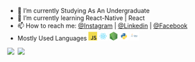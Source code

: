
- 🔭 I’m currently Studying As An Undergraduate
- 🌱 I’m currently learning React-Native | React
- 📫 How to reach me: <a href="https://www.instagram.com/menjaa__/ ">@Instagram</a> | <a href="https://www.linkedin.com/in/meraj-vindira-169193197/">@Linkedin</a> | <a href="https://www.facebook.com/Meraj.Vindira/">@Facebook</a>
- Mostly Used Languages 
<code><img height="20" src="https://raw.githubusercontent.com/github/explore/80688e429a7d4ef2fca1e82350fe8e3517d3494d/topics/javascript/javascript.png"></code>
<code><img height="20" src="https://raw.githubusercontent.com/github/explore/80688e429a7d4ef2fca1e82350fe8e3517d3494d/topics/react/react.png"></code>
<code><img height="20" src="https://raw.githubusercontent.com/github/explore/5c058a388828bb5fde0bcafd4bc867b5bb3f26f3/topics/nodejs/nodejs.png"></code>
<code><img height="20" src="https://raw.githubusercontent.com/github/explore/5c058a388828bb5fde0bcafd4bc867b5bb3f26f3/topics/python/python.png"></code>
<code><img height="20" src="https://raw.githubusercontent.com/github/explore/80688e429a7d4ef2fca1e82350fe8e3517d3494d/topics/java/java.png"></code>    


<img src ="https://github-readme-stats.vercel.app/api?username=meraj6091&&show_icons=true&title_color=blue&icon_color=bb2acf&text_color=daf7dc&bg_color=151515"/>&nbsp; <img src="https://github-readme-stats.vercel.app/api/top-langs/?username=meraj6091&layout=compact&theme=tokyonight"/>
